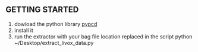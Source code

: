 ## GETTING STARTED

1. dowload the python library [pypcd](/python_pcd_extractor/pypcd)
2. install it
3. run the extractor with your bag file location replaced in the script
    python ~/Desktop/extract_livox_data.py

